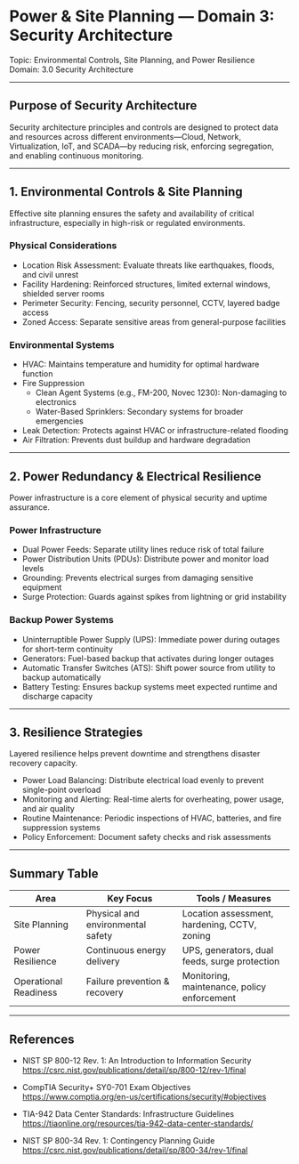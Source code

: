 # Power & Site Planning — Domain 3: Security Architecture

Topic: Environmental Controls, Site Planning, and Power Resilience  
Domain: 3.0 Security Architecture

---

## Purpose of Security Architecture

Security architecture principles and controls are designed to protect data and resources across different environments—Cloud, Network, Virtualization, IoT, and SCADA—by reducing risk, enforcing segregation, and enabling continuous monitoring.

---

## 1. Environmental Controls & Site Planning

Effective site planning ensures the safety and availability of critical infrastructure, especially in high-risk or regulated environments.

### Physical Considerations
- Location Risk Assessment: Evaluate threats like earthquakes, floods, and civil unrest  
- Facility Hardening: Reinforced structures, limited external windows, shielded server rooms  
- Perimeter Security: Fencing, security personnel, CCTV, layered badge access  
- Zoned Access: Separate sensitive areas from general-purpose facilities  

### Environmental Systems
- HVAC: Maintains temperature and humidity for optimal hardware function  
- Fire Suppression  
  - Clean Agent Systems (e.g., FM-200, Novec 1230): Non-damaging to electronics  
  - Water-Based Sprinklers: Secondary systems for broader emergencies  
- Leak Detection: Protects against HVAC or infrastructure-related flooding  
- Air Filtration: Prevents dust buildup and hardware degradation  

---

## 2. Power Redundancy & Electrical Resilience

Power infrastructure is a core element of physical security and uptime assurance.

### Power Infrastructure
- Dual Power Feeds: Separate utility lines reduce risk of total failure  
- Power Distribution Units (PDUs): Distribute power and monitor load levels  
- Grounding: Prevents electrical surges from damaging sensitive equipment  
- Surge Protection: Guards against spikes from lightning or grid instability  

### Backup Power Systems
- Uninterruptible Power Supply (UPS): Immediate power during outages for short-term continuity  
- Generators: Fuel-based backup that activates during longer outages  
- Automatic Transfer Switches (ATS): Shift power source from utility to backup automatically  
- Battery Testing: Ensures backup systems meet expected runtime and discharge capacity  

---

## 3. Resilience Strategies

Layered resilience helps prevent downtime and strengthens disaster recovery capacity.

- Power Load Balancing: Distribute electrical load evenly to prevent single-point overload  
- Monitoring and Alerting: Real-time alerts for overheating, power usage, and air quality  
- Routine Maintenance: Periodic inspections of HVAC, batteries, and fire suppression systems  
- Policy Enforcement: Document safety checks and risk assessments  

---

## Summary Table

| Area                  | Key Focus                         | Tools / Measures                              |
| ----------------------| --------------------------------- | ----------------------------------------------|
| Site Planning         | Physical and environmental safety | Location assessment, hardening, CCTV, zoning  |
| Power Resilience      | Continuous energy delivery        | UPS, generators, dual feeds, surge protection |
| Operational Readiness | Failure prevention & recovery     | Monitoring, maintenance, policy enforcement   |

---

## References

- NIST SP 800-12 Rev. 1: An Introduction to Information Security  
  https://csrc.nist.gov/publications/detail/sp/800-12/rev-1/final

- CompTIA Security+ SY0-701 Exam Objectives  
  https://www.comptia.org/en-us/certifications/security/#objectives

- TIA-942 Data Center Standards: Infrastructure Guidelines  
  https://tiaonline.org/resources/tia-942-data-center-standards/

- NIST SP 800-34 Rev. 1: Contingency Planning Guide  
  https://csrc.nist.gov/publications/detail/sp/800-34/rev-1/final  
